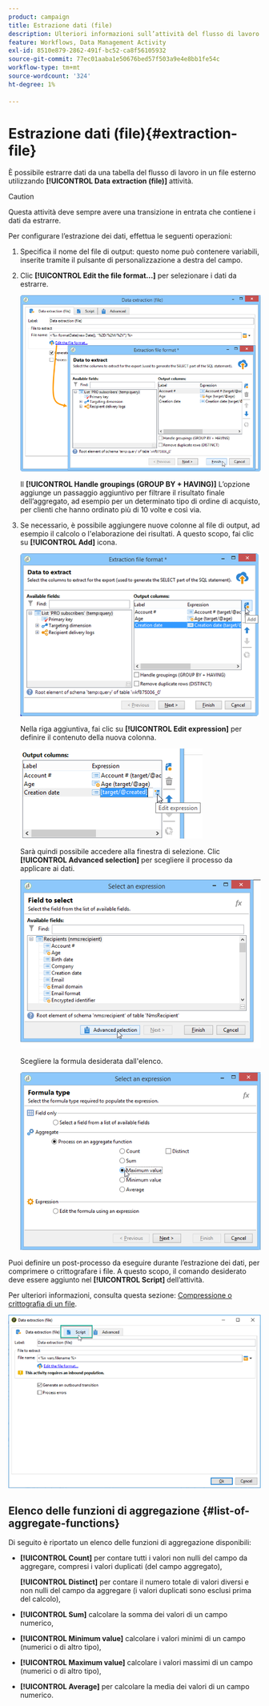 ```yaml
---
product: campaign
title: Estrazione dati (file)
description: Ulteriori informazioni sull’attività del flusso di lavoro Estrazione dati (file)
feature: Workflows, Data Management Activity
exl-id: 8510e879-2862-491f-bc52-ca8f56105932
source-git-commit: 77ec01aaba1e50676bed57f503a9e4e8bb1fe54c
workflow-type: tm+mt
source-wordcount: '324'
ht-degree: 1%

---
```


# Estrazione dati (file){#extraction-file}



È possibile estrarre dati da una tabella del flusso di lavoro in un file esterno utilizzando **[!UICONTROL Data extraction (file)]** attività.

>[!CAUTION]
>
>Questa attività deve sempre avere una transizione in entrata che contiene i dati da estrarre.

Per configurare l’estrazione dei dati, effettua le seguenti operazioni:

1. Specifica il nome del file di output: questo nome può contenere variabili, inserite tramite il pulsante di personalizzazione a destra del campo.
1. Clic **[!UICONTROL Edit the file format...]** per selezionare i dati da estrarre.

   ![](assets/s_advuser_extract_file_param.png)

   Il **[!UICONTROL Handle groupings (GROUP BY + HAVING)]** L’opzione aggiunge un passaggio aggiuntivo per filtrare il risultato finale dell’aggregato, ad esempio per un determinato tipo di ordine di acquisto, per clienti che hanno ordinato più di 10 volte e così via.

1. Se necessario, è possibile aggiungere nuove colonne al file di output, ad esempio il calcolo o l&#39;elaborazione dei risultati. A questo scopo, fai clic su **[!UICONTROL Add]** icona.

   ![](assets/s_advuser_extract_file_add_col.png)

   Nella riga aggiuntiva, fai clic su **[!UICONTROL Edit expression]** per definire il contenuto della nuova colonna.

   ![](assets/s_advuser_extract_file_add_exp.png)

   Sarà quindi possibile accedere alla finestra di selezione. Clic **[!UICONTROL Advanced selection]** per scegliere il processo da applicare ai dati.

   ![](assets/s_advuser_extract_file_advanced_selection.png)

   Scegliere la formula desiderata dall&#39;elenco.

   ![](assets/s_advuser_extract_file_agregate_values.png)

Puoi definire un post-processo da eseguire durante l’estrazione dei dati, per comprimere o crittografare i file. A questo scopo, il comando desiderato deve essere aggiunto nel **[!UICONTROL Script]** dell’attività.

Per ulteriori informazioni, consulta questa sezione: [Compressione o crittografia di un file](use-workflow-data.md#zipping-or-encrypting-a-file).

![](assets/postprocessing_dataextraction.png)

## Elenco delle funzioni di aggregazione {#list-of-aggregate-functions}

Di seguito è riportato un elenco delle funzioni di aggregazione disponibili:

* **[!UICONTROL Count]** per contare tutti i valori non nulli del campo da aggregare, compresi i valori duplicati (del campo aggregato),

  **[!UICONTROL Distinct]** per contare il numero totale di valori diversi e non nulli del campo da aggregare (i valori duplicati sono esclusi prima del calcolo),

* **[!UICONTROL Sum]** calcolare la somma dei valori di un campo numerico,
* **[!UICONTROL Minimum value]** calcolare i valori minimi di un campo (numerici o di altro tipo),
* **[!UICONTROL Maximum value]** calcolare i valori massimi di un campo (numerici o di altro tipo),
* **[!UICONTROL Average]** per calcolare la media dei valori di un campo numerico.
